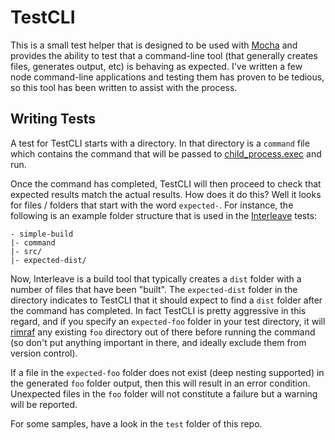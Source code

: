 # TestCLI

This is a small test helper that is designed to be used with [Mocha](http://visionmedia.github.com/mocha/) and provides the ability to test that a command-line tool (that generally creates files, generates output, etc) is behaving as expected.  I've written a few node command-line applications and testing them has proven to be tedious, so this tool has been written to assist with the process.

## Writing Tests

A test for TestCLI starts with a directory.  In that directory is a `command` file which contains the command that will be passed to [child_process.exec](http://nodejs.org/docs/latest/api/child_process.html#child_process_child_process_exec_command_options_callback) and run.

Once the command has completed, TestCLI will then proceed to check that expected results match the actual results.  How does it do this?  Well it looks for files / folders that start with the word `expected-`.  For instance, the following is an example folder structure that is used in the [Interleave](/DamonOehlman/interleave) tests:

    - simple-build
    |- command
    |- src/
    |- expected-dist/

Now, Interleave is a build tool that typically creates a `dist` folder with a number of files that have been "built".  The `expected-dist` folder in the directory indicates to TestCLI that it should expect to find a `dist` folder after the command has completed.  In fact TestCLI is pretty aggressive in this regard, and if you specify an `expected-foo` folder in your test directory, it will [rimraf](https://github.com/isaacs/rimraf) any existing `foo` directory out of there before running the command (so don't put anything important in there, and ideally exclude them from version control).

If a file in the `expected-foo` folder does not exist (deep nesting supported) in the generated `foo` folder output, then this will result in an error condition.  Unexpected files in the `foo` folder will not constitute a failure but a warning will be reported.

For some samples, have a look in the `test` folder of this repo.